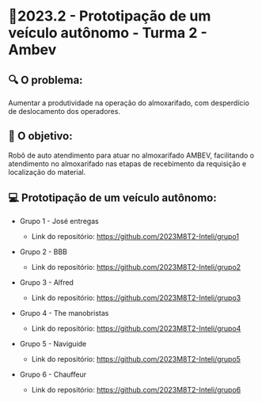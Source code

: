 # 🙋‍2023.2 - Prototipação de um veículo autônomo - Turma 2 - Ambev

## 🔍 O problema:

Aumentar a produtividade na operação do almoxarifado, com desperdício de deslocamento dos operadores.

## 🎯 O objetivo:

Robô de auto atendimento para atuar no almoxarifado AMBEV, facilitando o atendimento no almoxarifado nas etapas de recebimento da requisição e localização do material.

## 💻 Prototipação de um veículo autônomo:

- Grupo 1 - José entregas
  - Link do repositório: https://github.com/2023M8T2-Inteli/grupo1

- Grupo 2 - BBB
  - Link do repositório: https://github.com/2023M8T2-Inteli/grupo2

- Grupo 3 - Alfred
  - Link do repositório: https://github.com/2023M8T2-Inteli/grupo3

- Grupo 4 - The manobristas
  - Link do repositório: https://github.com/2023M8T2-Inteli/grupo4

- Grupo 5 - Naviguide
  - Link do repositório: https://github.com/2023M8T2-Inteli/grupo5

- Grupo 6 - Chauffeur
  - Link do repositório: https://github.com/2023M8T2-Inteli/grupo6
